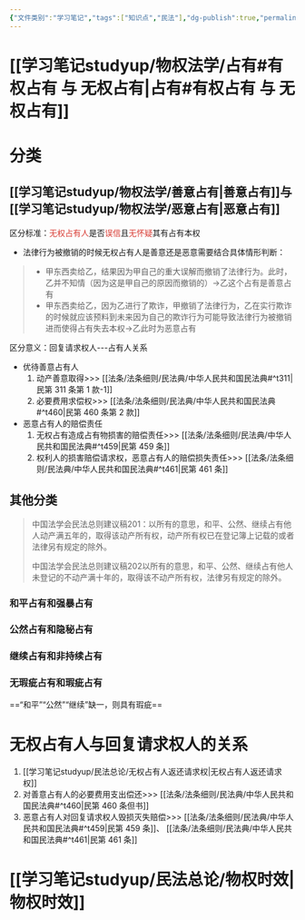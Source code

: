 ```yaml
---
{"文件类别":"学习笔记","tags":["知识点","民法"],"dg-publish":true,"permalink":"/学习笔记studyup/民法总论/无权占有/","dgPassFrontmatter":true,"created":"2024-10-11T10:34:15.431+08:00","updated":"2024-11-12T11:56:15.365+08:00"}
---
```


# [[学习笔记studyup/物权法学/占有#有权占有 与 无权占有\|占有#有权占有 与 无权占有]]
# 分类
## [[学习笔记studyup/物权法学/善意占有\|善意占有]]与[[学习笔记studyup/物权法学/恶意占有\|恶意占有]]
区分标准：<font color="#d83931">无权占有人</font>是否<font color="#d83931">误信</font>且<font color="#d83931">无怀疑</font>其有占有本权
- 法律行为被撤销的时候无权占有人是善意还是恶意需要结合具体情形判断：
>- 甲东西卖给乙，结果因为甲自己的重大误解而撤销了法律行为。此时，乙并不知情（因为这是甲自己的原因而撤销的）→乙这个占有是善意占有
>- 甲东西卖给乙，因为乙进行了欺诈，甲撤销了法律行为，乙在实行欺诈的时候就应该预料到未来因为自己的欺诈行为可能导致法律行为被撤销进而使得占有失去本权→乙此时为恶意占有

区分意义：回复请求权人---占有人关系
- 优待善意占有人
	1. 动产善意取得>>> [[法条/法条细则/民法典/中华人民共和国民法典#^t311\|民第 311 条第 1 款-1]]
	2. 必要费用求偿权>>> [[法条/法条细则/民法典/中华人民共和国民法典#^t460\|民第 460 条第 2 款]]
- 恶意占有人的赔偿责任
	1. 无权占有造成占有物损害的赔偿责任>>> [[法条/法条细则/民法典/中华人民共和国民法典#^t459\|民第 459 条]]
	2. 权利人的损害赔偿请求权，恶意占有人的赔偿损失责任>>> [[法条/法条细则/民法典/中华人民共和国民法典#^t461\|民第 461 条]]
## 其他分类
>中国法学会民法总则建议稿201：以所有的意思，和平、公然、继续占有他人动产满五年的，取得该动产所有权，动产所有权已在登记簿上记载的或者法律另有规定的除外。
>
>中国法学会民法总则建议稿202以所有的意思，和平、公然、继续占有他人未登记的不动产满十年的，取得该不动产所有权，法律另有规定的除外。
### 和平占有和强暴占有
### 公然占有和隐秘占有
### 继续占有和非持续占有
### 无瑕疵占有和瑕疵占有
==“和平”“公然”“继续”缺一，则具有瑕疵==
# 无权占有人与回复请求权人的关系
1. [[学习笔记studyup/民法总论/无权占有人返还请求权\|无权占有人返还请求权]]
2. 对善意占有人的必要费用支出偿还>>> [[法条/法条细则/民法典/中华人民共和国民法典#^t460\|民第 460 条但书]]
3. 恶意占有人对回复请求权人毁损灭失赔偿>>> [[法条/法条细则/民法典/中华人民共和国民法典#^t459\|民第 459 条]]、 [[法条/法条细则/民法典/中华人民共和国民法典#^t461\|民第 461 条]]
# [[学习笔记studyup/民法总论/物权时效\|物权时效]]
